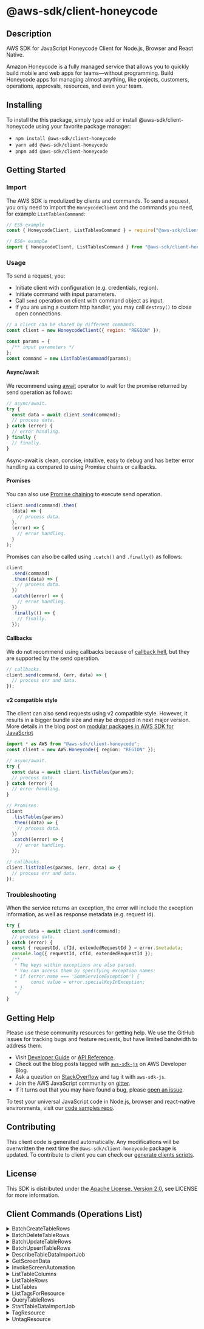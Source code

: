 <!-- generated file, do not edit directly -->

# @aws-sdk/client-honeycode

## Description

AWS SDK for JavaScript Honeycode Client for Node.js, Browser and React Native.

<p>
Amazon Honeycode is a fully managed service that allows you to quickly build mobile and web apps for teams—without
programming. Build Honeycode apps for managing almost anything, like projects, customers, operations, approvals,
resources, and even your team.
</p>

## Installing

To install the this package, simply type add or install @aws-sdk/client-honeycode
using your favorite package manager:

- `npm install @aws-sdk/client-honeycode`
- `yarn add @aws-sdk/client-honeycode`
- `pnpm add @aws-sdk/client-honeycode`

## Getting Started

### Import

The AWS SDK is modulized by clients and commands.
To send a request, you only need to import the `HoneycodeClient` and
the commands you need, for example `ListTablesCommand`:

```js
// ES5 example
const { HoneycodeClient, ListTablesCommand } = require("@aws-sdk/client-honeycode");
```

```ts
// ES6+ example
import { HoneycodeClient, ListTablesCommand } from "@aws-sdk/client-honeycode";
```

### Usage

To send a request, you:

- Initiate client with configuration (e.g. credentials, region).
- Initiate command with input parameters.
- Call `send` operation on client with command object as input.
- If you are using a custom http handler, you may call `destroy()` to close open connections.

```js
// a client can be shared by different commands.
const client = new HoneycodeClient({ region: "REGION" });

const params = {
  /** input parameters */
};
const command = new ListTablesCommand(params);
```

#### Async/await

We recommend using [await](https://developer.mozilla.org/en-US/docs/Web/JavaScript/Reference/Operators/await)
operator to wait for the promise returned by send operation as follows:

```js
// async/await.
try {
  const data = await client.send(command);
  // process data.
} catch (error) {
  // error handling.
} finally {
  // finally.
}
```

Async-await is clean, concise, intuitive, easy to debug and has better error handling
as compared to using Promise chains or callbacks.

#### Promises

You can also use [Promise chaining](https://developer.mozilla.org/en-US/docs/Web/JavaScript/Guide/Using_promises#chaining)
to execute send operation.

```js
client.send(command).then(
  (data) => {
    // process data.
  },
  (error) => {
    // error handling.
  }
);
```

Promises can also be called using `.catch()` and `.finally()` as follows:

```js
client
  .send(command)
  .then((data) => {
    // process data.
  })
  .catch((error) => {
    // error handling.
  })
  .finally(() => {
    // finally.
  });
```

#### Callbacks

We do not recommend using callbacks because of [callback hell](http://callbackhell.com/),
but they are supported by the send operation.

```js
// callbacks.
client.send(command, (err, data) => {
  // process err and data.
});
```

#### v2 compatible style

The client can also send requests using v2 compatible style.
However, it results in a bigger bundle size and may be dropped in next major version. More details in the blog post
on [modular packages in AWS SDK for JavaScript](https://aws.amazon.com/blogs/developer/modular-packages-in-aws-sdk-for-javascript/)

```ts
import * as AWS from "@aws-sdk/client-honeycode";
const client = new AWS.Honeycode({ region: "REGION" });

// async/await.
try {
  const data = await client.listTables(params);
  // process data.
} catch (error) {
  // error handling.
}

// Promises.
client
  .listTables(params)
  .then((data) => {
    // process data.
  })
  .catch((error) => {
    // error handling.
  });

// callbacks.
client.listTables(params, (err, data) => {
  // process err and data.
});
```

### Troubleshooting

When the service returns an exception, the error will include the exception information,
as well as response metadata (e.g. request id).

```js
try {
  const data = await client.send(command);
  // process data.
} catch (error) {
  const { requestId, cfId, extendedRequestId } = error.$metadata;
  console.log({ requestId, cfId, extendedRequestId });
  /**
   * The keys within exceptions are also parsed.
   * You can access them by specifying exception names:
   * if (error.name === 'SomeServiceException') {
   *     const value = error.specialKeyInException;
   * }
   */
}
```

## Getting Help

Please use these community resources for getting help.
We use the GitHub issues for tracking bugs and feature requests, but have limited bandwidth to address them.

- Visit [Developer Guide](https://docs.aws.amazon.com/sdk-for-javascript/v3/developer-guide/welcome.html)
  or [API Reference](https://docs.aws.amazon.com/AWSJavaScriptSDK/v3/latest/index.html).
- Check out the blog posts tagged with [`aws-sdk-js`](https://aws.amazon.com/blogs/developer/tag/aws-sdk-js/)
  on AWS Developer Blog.
- Ask a question on [StackOverflow](https://stackoverflow.com/questions/tagged/aws-sdk-js) and tag it with `aws-sdk-js`.
- Join the AWS JavaScript community on [gitter](https://gitter.im/aws/aws-sdk-js-v3).
- If it turns out that you may have found a bug, please [open an issue](https://github.com/aws/aws-sdk-js-v3/issues/new/choose).

To test your universal JavaScript code in Node.js, browser and react-native environments,
visit our [code samples repo](https://github.com/aws-samples/aws-sdk-js-tests).

## Contributing

This client code is generated automatically. Any modifications will be overwritten the next time the `@aws-sdk/client-honeycode` package is updated.
To contribute to client you can check our [generate clients scripts](https://github.com/aws/aws-sdk-js-v3/tree/main/scripts/generate-clients).

## License

This SDK is distributed under the
[Apache License, Version 2.0](http://www.apache.org/licenses/LICENSE-2.0),
see LICENSE for more information.

## Client Commands (Operations List)

<details>
<summary>
BatchCreateTableRows
</summary>

[Command API Reference](https://docs.aws.amazon.com/AWSJavaScriptSDK/v3/latest/clients/client-honeycode/classes/batchcreatetablerowscommand.html) / [Input](https://docs.aws.amazon.com/AWSJavaScriptSDK/v3/latest/clients/client-honeycode/interfaces/batchcreatetablerowscommandinput.html) / [Output](https://docs.aws.amazon.com/AWSJavaScriptSDK/v3/latest/clients/client-honeycode/interfaces/batchcreatetablerowscommandoutput.html)

</details>
<details>
<summary>
BatchDeleteTableRows
</summary>

[Command API Reference](https://docs.aws.amazon.com/AWSJavaScriptSDK/v3/latest/clients/client-honeycode/classes/batchdeletetablerowscommand.html) / [Input](https://docs.aws.amazon.com/AWSJavaScriptSDK/v3/latest/clients/client-honeycode/interfaces/batchdeletetablerowscommandinput.html) / [Output](https://docs.aws.amazon.com/AWSJavaScriptSDK/v3/latest/clients/client-honeycode/interfaces/batchdeletetablerowscommandoutput.html)

</details>
<details>
<summary>
BatchUpdateTableRows
</summary>

[Command API Reference](https://docs.aws.amazon.com/AWSJavaScriptSDK/v3/latest/clients/client-honeycode/classes/batchupdatetablerowscommand.html) / [Input](https://docs.aws.amazon.com/AWSJavaScriptSDK/v3/latest/clients/client-honeycode/interfaces/batchupdatetablerowscommandinput.html) / [Output](https://docs.aws.amazon.com/AWSJavaScriptSDK/v3/latest/clients/client-honeycode/interfaces/batchupdatetablerowscommandoutput.html)

</details>
<details>
<summary>
BatchUpsertTableRows
</summary>

[Command API Reference](https://docs.aws.amazon.com/AWSJavaScriptSDK/v3/latest/clients/client-honeycode/classes/batchupserttablerowscommand.html) / [Input](https://docs.aws.amazon.com/AWSJavaScriptSDK/v3/latest/clients/client-honeycode/interfaces/batchupserttablerowscommandinput.html) / [Output](https://docs.aws.amazon.com/AWSJavaScriptSDK/v3/latest/clients/client-honeycode/interfaces/batchupserttablerowscommandoutput.html)

</details>
<details>
<summary>
DescribeTableDataImportJob
</summary>

[Command API Reference](https://docs.aws.amazon.com/AWSJavaScriptSDK/v3/latest/clients/client-honeycode/classes/describetabledataimportjobcommand.html) / [Input](https://docs.aws.amazon.com/AWSJavaScriptSDK/v3/latest/clients/client-honeycode/interfaces/describetabledataimportjobcommandinput.html) / [Output](https://docs.aws.amazon.com/AWSJavaScriptSDK/v3/latest/clients/client-honeycode/interfaces/describetabledataimportjobcommandoutput.html)

</details>
<details>
<summary>
GetScreenData
</summary>

[Command API Reference](https://docs.aws.amazon.com/AWSJavaScriptSDK/v3/latest/clients/client-honeycode/classes/getscreendatacommand.html) / [Input](https://docs.aws.amazon.com/AWSJavaScriptSDK/v3/latest/clients/client-honeycode/interfaces/getscreendatacommandinput.html) / [Output](https://docs.aws.amazon.com/AWSJavaScriptSDK/v3/latest/clients/client-honeycode/interfaces/getscreendatacommandoutput.html)

</details>
<details>
<summary>
InvokeScreenAutomation
</summary>

[Command API Reference](https://docs.aws.amazon.com/AWSJavaScriptSDK/v3/latest/clients/client-honeycode/classes/invokescreenautomationcommand.html) / [Input](https://docs.aws.amazon.com/AWSJavaScriptSDK/v3/latest/clients/client-honeycode/interfaces/invokescreenautomationcommandinput.html) / [Output](https://docs.aws.amazon.com/AWSJavaScriptSDK/v3/latest/clients/client-honeycode/interfaces/invokescreenautomationcommandoutput.html)

</details>
<details>
<summary>
ListTableColumns
</summary>

[Command API Reference](https://docs.aws.amazon.com/AWSJavaScriptSDK/v3/latest/clients/client-honeycode/classes/listtablecolumnscommand.html) / [Input](https://docs.aws.amazon.com/AWSJavaScriptSDK/v3/latest/clients/client-honeycode/interfaces/listtablecolumnscommandinput.html) / [Output](https://docs.aws.amazon.com/AWSJavaScriptSDK/v3/latest/clients/client-honeycode/interfaces/listtablecolumnscommandoutput.html)

</details>
<details>
<summary>
ListTableRows
</summary>

[Command API Reference](https://docs.aws.amazon.com/AWSJavaScriptSDK/v3/latest/clients/client-honeycode/classes/listtablerowscommand.html) / [Input](https://docs.aws.amazon.com/AWSJavaScriptSDK/v3/latest/clients/client-honeycode/interfaces/listtablerowscommandinput.html) / [Output](https://docs.aws.amazon.com/AWSJavaScriptSDK/v3/latest/clients/client-honeycode/interfaces/listtablerowscommandoutput.html)

</details>
<details>
<summary>
ListTables
</summary>

[Command API Reference](https://docs.aws.amazon.com/AWSJavaScriptSDK/v3/latest/clients/client-honeycode/classes/listtablescommand.html) / [Input](https://docs.aws.amazon.com/AWSJavaScriptSDK/v3/latest/clients/client-honeycode/interfaces/listtablescommandinput.html) / [Output](https://docs.aws.amazon.com/AWSJavaScriptSDK/v3/latest/clients/client-honeycode/interfaces/listtablescommandoutput.html)

</details>
<details>
<summary>
ListTagsForResource
</summary>

[Command API Reference](https://docs.aws.amazon.com/AWSJavaScriptSDK/v3/latest/clients/client-honeycode/classes/listtagsforresourcecommand.html) / [Input](https://docs.aws.amazon.com/AWSJavaScriptSDK/v3/latest/clients/client-honeycode/interfaces/listtagsforresourcecommandinput.html) / [Output](https://docs.aws.amazon.com/AWSJavaScriptSDK/v3/latest/clients/client-honeycode/interfaces/listtagsforresourcecommandoutput.html)

</details>
<details>
<summary>
QueryTableRows
</summary>

[Command API Reference](https://docs.aws.amazon.com/AWSJavaScriptSDK/v3/latest/clients/client-honeycode/classes/querytablerowscommand.html) / [Input](https://docs.aws.amazon.com/AWSJavaScriptSDK/v3/latest/clients/client-honeycode/interfaces/querytablerowscommandinput.html) / [Output](https://docs.aws.amazon.com/AWSJavaScriptSDK/v3/latest/clients/client-honeycode/interfaces/querytablerowscommandoutput.html)

</details>
<details>
<summary>
StartTableDataImportJob
</summary>

[Command API Reference](https://docs.aws.amazon.com/AWSJavaScriptSDK/v3/latest/clients/client-honeycode/classes/starttabledataimportjobcommand.html) / [Input](https://docs.aws.amazon.com/AWSJavaScriptSDK/v3/latest/clients/client-honeycode/interfaces/starttabledataimportjobcommandinput.html) / [Output](https://docs.aws.amazon.com/AWSJavaScriptSDK/v3/latest/clients/client-honeycode/interfaces/starttabledataimportjobcommandoutput.html)

</details>
<details>
<summary>
TagResource
</summary>

[Command API Reference](https://docs.aws.amazon.com/AWSJavaScriptSDK/v3/latest/clients/client-honeycode/classes/tagresourcecommand.html) / [Input](https://docs.aws.amazon.com/AWSJavaScriptSDK/v3/latest/clients/client-honeycode/interfaces/tagresourcecommandinput.html) / [Output](https://docs.aws.amazon.com/AWSJavaScriptSDK/v3/latest/clients/client-honeycode/interfaces/tagresourcecommandoutput.html)

</details>
<details>
<summary>
UntagResource
</summary>

[Command API Reference](https://docs.aws.amazon.com/AWSJavaScriptSDK/v3/latest/clients/client-honeycode/classes/untagresourcecommand.html) / [Input](https://docs.aws.amazon.com/AWSJavaScriptSDK/v3/latest/clients/client-honeycode/interfaces/untagresourcecommandinput.html) / [Output](https://docs.aws.amazon.com/AWSJavaScriptSDK/v3/latest/clients/client-honeycode/interfaces/untagresourcecommandoutput.html)

</details>
